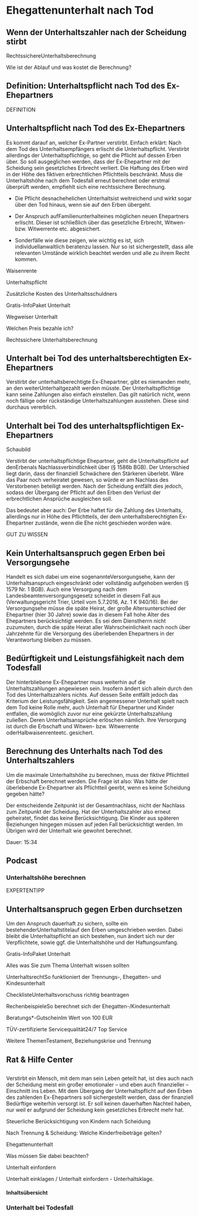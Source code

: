 # Ehegattenunterhalt nach Tod

## Wenn der Unterhaltszahler nach der Scheidung stirbt

RechtssichereUnterhaltsberechnung

Wie ist der Ablauf und was kostet die Berechnung?

## Definition: Unterhaltspflicht nach Tod des Ex-Ehepartners

DEFINITION

## Unterhaltspflicht nach Tod des Ex-Ehepartners

Es kommt darauf an, welcher Ex-Partner verstirbt. Einfach erklärt: Nach dem Tod des Unterhaltsempfängers erlischt die Unterhaltspflicht. Verstirbt allerdings der Unterhaltspflichtige, so geht die Pflicht auf dessen Erben über. So soll ausgeglichen werden, dass der Ex-Ehepartner mit der Scheidung sein gesetzliches Erbrecht verliert. Die Haftung des Erben wird in der Höhe des fiktiven erbrechtlichen Pflichtteils beschränkt. Muss die Unterhaltshöhe nach dem Todesfall erneut berechnet oder erstmal überprüft werden, empfiehlt sich eine rechtssichere Berechnung.

- Die Pflicht desnachehelichen Unterhaltsist weitreichend und wirkt sogar über den Tod hinaus, wenn sie auf den Erben übergeht.

- Der Anspruch aufFamilienunterhalteines möglichen neuen Ehepartners erlischt. Dieser ist schließlich über das gesetzliche Erbrecht, Witwen- bzw. Witwerrente etc. abgesichert.

- Sonderfälle wie diese zeigen, wie wichtig es ist, sich individuellanwaltlich beratenzu lassen. Nur so ist sichergestellt, dass alle relevanten Umstände wirklich beachtet werden und alle zu ihrem Recht kommen.

Waisenrente

Unterhaltspflicht

Zusätzliche Kosten des Unterhaltsschuldners

Gratis-InfoPaket Unterhalt

Wegweiser Unterhalt

Welchen Preis bezahle ich?

Rechtssichere Unterhaltsberechnung

## Unterhalt bei Tod des unterhaltsberechtigten Ex-Ehepartners

Verstirbt der unterhaltsberechtigte Ex-Ehepartner, gibt es niemanden mehr, an den weiterUnterhaltgezahlt werden müsste. Der Unterhaltspflichtige kann seine Zahlungen also einfach einstellen. Das gilt natürlich nicht, wenn noch fällige oder rückständige Unterhaltszahlungen ausstehen. Diese sind durchaus vererblich.

## Unterhalt bei Tod des unterhaltspflichtigen Ex-Ehepartners

Schaubild

Verstirbt der unterhaltspflichtige Ehepartner, geht die Unterhaltspflicht auf denErbenals Nachlassverbindlichkeit über (§ 1586b BGB). Der Unterschied liegt darin, dass der finanziell Schwächere den Stärkeren überlebt. Wäre das Paar noch verheiratet gewesen, so würde er am Nachlass des Verstorbenen beteiligt werden. Nach der Scheidung entfällt dies jedoch, sodass der Übergang der Pflicht auf den Erben den Verlust der erbrechtlichen Ansprüche ausgleichen soll.

Das bedeutet aber auch: Der Erbe haftet für die Zahlung des Unterhalts, allerdings nur in Höhe des Pflichtteils, der dem unterhaltsberechtigten Ex-Ehepartner zustände, wenn die Ehe nicht geschieden worden wäre.

GUT ZU WISSEN

## Kein Unterhaltsanspruch gegen Erben bei Versorgungsehe

Handelt es sich dabei um eine sogenannteVersorgungsehe, kann der Unterhaltsanspruch eingeschränkt oder vollständig aufgehoben werden (§ 1579 Nr. 1 BGB). Auch eine Versorgung nach dem Landesbeamtenversorgungsgesetz scheidet in diesem Fall aus (Verwaltungsgericht Trier, Urteil vom 5.7.2016, Az. 1 K 940/16). Bei der Versorgungsehe müsse die späte Heirat, der große Altersunterschied der Ehepartner (hier 30 Jahre) sowie das in diesem Fall hohe Alter des Ehepartners berücksichtigt werden. Es sei dem Dienstherrn nicht zuzumuten, durch die späte Heirat aller Wahrscheinlichkeit nach noch über Jahrzehnte für die Versorgung des überlebenden Ehepartners in der Verantwortung bleiben zu müssen.

## Bedürftigkeit und Leistungsfähigkeit nach dem Todesfall

Der hinterbliebene Ex-Ehepartner muss weiterhin auf die Unterhaltszahlungen angewiesen sein. Insofern ändert sich allein durch den Tod des Unterhaltszahlers nichts. Auf dessen Seite entfällt jedoch das Kriterium der Leistungsfähigkeit. Sein angemessener Unterhalt spielt nach dem Tod keine Rolle mehr, auch Unterhalt für Ehepartner und Kinder entfallen, die womöglich zuvor nur eine gekürzte Unterhaltszahlung zuließen. Deren Unterhaltsansprüche erlöschen nämlich. Ihre Versorgung ist durch die Erbschaft und Witwen- bzw. Witwerrente oderHalbwaisenrenteetc. gesichert.

## Berechnung des Unterhalts nach Tod des Unterhaltszahlers

Um die maximale Unterhaltshöhe zu berechnen, muss der fiktive Pflichtteil der Erbschaft berechnet werden. Die Frage ist also: Was hätte der überlebende Ex-Ehepartner als Pflichtteil geerbt, wenn es keine Scheidung gegeben hätte?

Der entscheidende Zeitpunkt ist der Gesamtnachlass, nicht der Nachlass zum Zeitpunkt der Scheidung. Hat der Unterhaltszahler also erneut geheiratet, findet das keine Berücksichtigung. Die Kinder aus späteren Beziehungen hingegen müssen auf jeden Fall berücksichtigt werden. Im Übrigen wird der Unterhalt wie gewohnt berechnet.

Dauer: 15:34

## Podcast

### Unterhaltshöhe berechnen

EXPERTENTIPP

## Unterhaltsanspruch gegen Erben durchsetzen

Um den Anspruch dauerhaft zu sichern, sollte ein bestehenderUnterhaltstitelauf den Erben umgeschrieben werden. Dabei bleibt die Unterhaltspflicht an sich bestehen, nun ändert sich nur der Verpflichtete, sowie ggf. die Unterhaltshöhe und der Haftungsumfang.

Gratis-InfoPaket Unterhalt

Alles was Sie zum Thema Unterhalt wissen sollten

UnterhaltsrechtSo funktioniert der Trennungs-, Ehegatten- und Kindesunterhalt

ChecklisteUnterhaltsvorschuss richtig beantragen

RechenbeispieleSo berechnet sich der Ehegatten-/Kindesunterhalt

Beratungs*-GutscheinIm Wert von 100 EUR

TÜV-zertifizierte Servicequalität24/7 Top Service

Weitere ThemenTestament, Beziehungskrise und Trennung

## Rat & Hilfe Center

## 

Verstirbt ein Mensch, mit dem man sein Leben geteilt hat, ist dies auch nach der Scheidung meist ein großer emotionaler – und eben auch finanzieller – Einschnitt ins Leben. Mit dem Übergang der Unterhaltspflicht auf den Erben des zahlenden Ex-Ehepartners soll sichergestellt werden, dass der finanziell Bedürftige weiterhin versorgt ist. Er soll keinen dauerhaften Nachteil haben, nur weil er aufgrund der Scheidung kein gesetzliches Erbrecht mehr hat.

Steuerliche Berücksichtigung von Kindern nach Scheidung

Nach Trennung & Scheidung: Welche Kinderfreibeträge gelten?

Ehegattenunterhalt

Was müssen Sie dabei beachten?

Unterhalt einfordern

Unterhalt einklagen / Unterhalt einfordern - Unterhaltsklage.

#### Inhaltsübersicht

### Unterhalt bei Todesfall